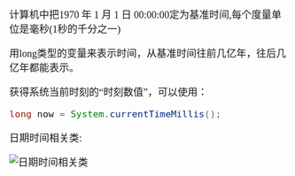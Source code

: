 <font size = 4 face = "黑体">

计算机中把1970 年 1 月 1 日 00:00:00定为基准时间,每个度量单位是毫秒(1秒的千分之一)

用long类型的变量来表示时间，从基准时间往前几亿年，往后几亿年都能表示。

获得系统当前时刻的“时刻数值”，可以使用：

```java
long now = System.currentTimeMillis();
```

日期时间相关类:

![日期时间相关类](https://img-blog.csdnimg.cn/20200206095816293.png?)

</font>
